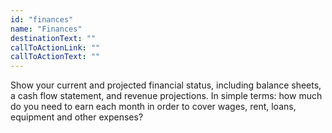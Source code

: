 ```yaml
---
id: "finances"
name: "Finances"
destinationText: ""
callToActionLink: ""
callToActionText: ""
---
```


Show your current and projected financial status, including balance sheets, a cash flow statement, and revenue projections. In simple terms: how much do you need to earn each month in order to cover wages, rent, loans, equipment and other expenses?
